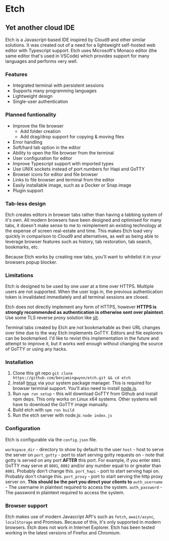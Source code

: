 # Etch 
## Yet another cloud IDE

Etch is a Javascript-based IDE inspired by Cloud9 and other similar solutions. It was created out of a need for a lightweight self-hosted web editor with Typescript support. Etch uses Microsoft's Monaco editor (the same editor that's used in VSCode) which provides support for many languages and performs very well.

### Features

* Integrated terminal with persistent sessions
* Supports many programming languages
* Lightweight design
* Single-user authentication

### Planned funtionality

* Improve the file browser
    * Add folder creation
    * Add drag/drop support for copying & moving files
* Error handling
* Soft/hard tab option in the editor
* Ability to open the file browser from the terminal
* User configuration for editor
* Improve Typescript support with imported types
* Use UNIX sockets instead of port numbers for Hapi and GoTTY
* Browser icons for editor and file browser
* Links to file browser and terminal from the editor
* Easily installable image, such as a Docker or Snap image
* Plugin support

### Tab-less design

Etch creates editors in browser tabs rather than having a tabbing system of it's own. All modern browsers have been designed and optimised for many tabs, it doesn't make sense to me to reimplement an existing technology at the expense of screen real-estate and time. This makes Etch load very quickly in comparison to Cloud9 and alternatives, as well as being able to leverage browser features such as history, tab restoration, tab search, bookmarks, etc.

Because Etch works by creating new tabs, you'll want to whitelist it in your browsers popup blocker.

### Limitations

Etch is designed to be used by one user at a time over HTTPS. Multiple users are not supported. When the user logs in, the previous authentication token is invalidated immediately and all terminal sessions are closed.

Etch does not directly implement any form of HTTPS, however **HTTPS is strongly recommended as authentication is otherwise sent over plaintext**. Use some TLS reverse proxy solution like [slt](https://github.com/inconshreveable/slt).

Terminal tabs created by Etch are not bookmarkable as their URL changes over time due to the way Etch implements GoTTY. Editors and file explorers can be bookmarked. I'd like to revist this implementation in the future and attempt to improve it, but it works well enough without changing the source of GoTTY or using any hacks.

### Installation

1. Clone this git repo `git clone https://github.com/benjamingwynn/etch.git && cd etch`
2. Install [tmux](https://en.wikipedia.org/wiki/Tmux) via your system package manager. This is required for browser terminal support. You'll also need to install [node.js](https://nodejs.org).
3. Run `npm run setup` - this will download GoTTY from Github and install npm deps. This only works on Linux x64 systems. Other systems will have to download the GoTTY image manually.
4. Build etch with `npm run build`
5. Run the etch server with node.js: `node index.js`

### Configuration

Etch is configurable via the `config.json` file.

`workspace_dir` - directory to show by default to the user
`host` - host to serve the server on
`port_gotty` - port to start serving gotty requests on - note that gotty is served on any port **AFTER** this port. For example, if you enter `8001` GoTTY may serve at `8001`, `8002` and/or any number equal to or greater than `8001`. Probably don't change this.
`port_hapi` - port to start serving hapi on. Probably don't change this.
`port_proxy` - port to start serving the http proxy server on. **This should be the port you direct your clients to**
`auth_username` - The username in plaintext required to access the system.
`auth_password` - The password in plaintext required to access the system.

### Browser support

Etch makes use of modern Javascript API's such as `fetch`, `await/async`, `localStorage` and Promises. Because of this, it's only supported in modern browsers. Etch does not work in Internet Explorer. Etch has been tested working in the latest versions of Firefox and Chromium.
